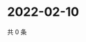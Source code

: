 # 2022-02-10

共 0 条

<!-- BEGIN WEIBO -->
<!-- 最后更新时间 Thu Feb 10 2022 09:52:36 GMT+0800 (China Standard Time) -->

<!-- END WEIBO -->
